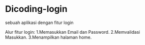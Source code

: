 # Dicoding-login
sebuah aplikasi dengan fitur login

Alur fitur login:
1.Memasukkan Email dan Password.
2.Memvalidasi Masukkan.
3.Menampilkan halaman home.
